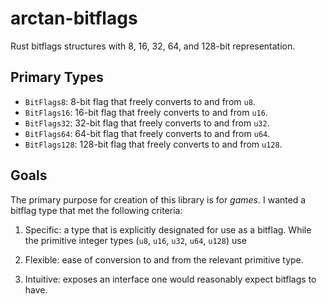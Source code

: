 # arctan-bitflags
Rust bitflags structures with 8, 16, 32, 64, and 128-bit representation.

## Primary Types

- `BitFlags8`: 8-bit flag that freely converts to and from `u8`.
- `BitFlags16`: 16-bit flag that freely converts to and from `u16`.
- `BitFlags32`: 32-bit flag that freely converts to and from `u32`.
- `BitFlags64`: 64-bit flag that freely converts to and from `u64`.
- `BitFlags128`: 128-bit flag that freely converts to and from `u128`.

## Goals

The primary purpose for creation of this library is for *games*. I wanted a bitflag type that met the following criteria:

1. Specific: a type that is explicitly designated for use as a bitflag. While the primitive integer types (`u8`, `u16`, `u32`, `u64`, `u128`) use

2. Flexible: ease of conversion to and from the relevant primitive type.

3. Intuitive: exposes an interface one would reasonably expect bitflags to have.
